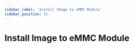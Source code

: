 ```yaml
---
sidebar_label: 'Install Image to eMMC Module'
sidebar_position: 31
---
```


# Install Image to eMMC Module